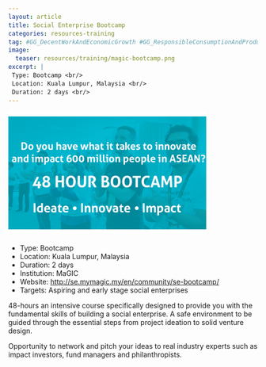 ```yaml
---
layout: article
title: Social Enterprise Bootcamp
categories: resources-training
tag: #GG_DecentWorkAndEconomicGrowth #GG_ResponsibleConsumptionAndProduction
image:
  teaser: resources/training/magic-bootcamp.png
excerpt: |
 Type: Bootcamp <br/>
 Location: Kuala Lumpur, Malaysia <br/>
 Duration: 2 days <br/>
---
```


<img src="/images/resources/training/magic-bootcamp.png"/>

+ Type: Bootcamp
+ Location: Kuala Lumpur, Malaysia
+ Duration: 2 days
+ Institution: MaGIC
+ Website: <a href=”http://se.mymagic.my/en/community/se-bootcamp/”>http://se.mymagic.my/en/community/se-bootcamp/ </a>
+ Targets: Aspiring and early stage social enterprises

48-hours an intensive course specifically designed to provide you with the fundamental skills of building a social enterprise. A safe environment to be guided through the essential steps from project ideation to solid venture design.

Opportunity to network and pitch your ideas to real industry experts such as impact investors, fund managers and philanthropists.

